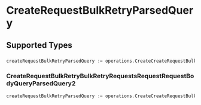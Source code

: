 # CreateRequestBulkRetryParsedQuery


## Supported Types

### 

```go
createRequestBulkRetryParsedQuery := operations.CreateCreateRequestBulkRetryParsedQueryStr(string{/* values here */})
```

### CreateRequestBulkRetryBulkRetryRequestsRequestRequestBodyQueryParsedQuery2

```go
createRequestBulkRetryParsedQuery := operations.CreateCreateRequestBulkRetryParsedQueryCreateRequestBulkRetryBulkRetryRequestsRequestRequestBodyQueryParsedQuery2(operations.CreateRequestBulkRetryBulkRetryRequestsRequestRequestBodyQueryParsedQuery2{/* values here */})
```

